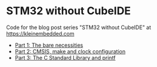 # STM32 without CubeIDE

Code for the blog post series "STM32 without CubeIDE" at https://kleinembedded.com

- [Part 1: The bare necessities](https://kleinembedded.com/stm32-without-cubeide-part-1-the-bare-necessities)
- [Part 2: CMSIS, make and clock configuration](https://kleinembedded.com/stm32-without-cubeide-part-2-cmsis-make-and-clock-configuration)
- [Part 3: The C Standard Library and printf](https://kleinembedded.com/stm32-without-cubeide-part-3-the-c-standard-library-and-printf)